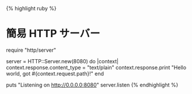 {% highlight ruby %}
# 簡易 HTTP サーバー
require "http/server"

server = HTTP::Server.new(8080) do |context|
  context.response.content_type = "text/plain"
  context.response.print "Hello world, got #{context.request.path}!"
end

puts "Listening on http://0.0.0.0:8080"
server.listen
{% endhighlight %}
